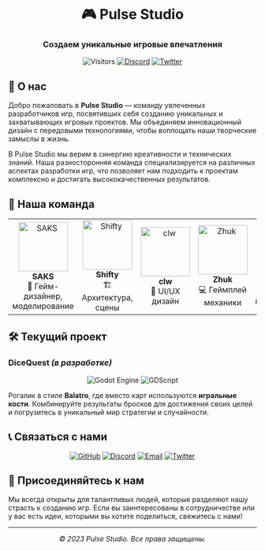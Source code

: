 <div align="center">
  
# 🎮 Pulse Studio

### Создаем уникальные игровые впечатления

![Visitors](https://visitor-badge.laobi.icu/badge?page_id=pulse-studio.pulse-studio)
[![Discord](https://img.shields.io/badge/Discord-Join%20Us-7289DA?style=flat&logo=discord&logoColor=white)](https://discord.gg/pulsestudio)
[![Twitter](https://img.shields.io/badge/Twitter-Follow-1DA1F2?style=flat&logo=twitter&logoColor=white)](https://twitter.com/PulseStudioGames)

</div>

## 🌟 О нас

Добро пожаловать в **Pulse Studio** — команду увлеченных разработчиков игр, посвятивших себя созданию уникальных и захватывающих игровых проектов. Мы объединяем инновационный дизайн с передовыми технологиями, чтобы воплощать наши творческие замыслы в жизнь.

В Pulse Studio мы верим в синергию креативности и технических знаний. Наша разносторонняя команда специализируется на различных аспектах разработки игр, что позволяет нам подходить к проектам комплексно и достигать высококачественных результатов.

## 👥 Наша команда

<table>
  <tr>
    <td align="center">
      <img src="https://github.com/SAKS.png" width="100px;" alt="SAKS"/><br />
      <b>SAKS</b><br />
      🎨 Гейм-дизайнер, моделирование
    </td>
    <td align="center">
      <img src="https://github.com/ShiftyX1.png" width="100px;" alt="Shifty"/><br />
      <b>Shifty</b><br />
      🏗️ Архитектура, сцены
    </td>
    <td align="center">
      <img src="https://github.com/clw.png" width="100px;" alt="clw"/><br />
      <b>clw</b><br />
      🎯 UI/UX дизайн
    </td>
    <td align="center">
      <img src="https://github.com/Zhuk.png" width="100px;" alt="Zhuk"/><br />
      <b>Zhuk</b><br />
      💻 Геймплей механики
    </td>
    <td align="center">
      <img src="https://github.com/Svinopesik.png" width="100px;" alt="Svinopesik"/><br />
      <b>Svinopesik</b><br />
      🎥 Графическое программирование
    </td>
  </tr>
</table>

## 🛠️ Текущий проект

### DiceQuest _(в разработке)_

<div align="center">
  
![Godot Engine](https://img.shields.io/badge/Godot-478CBF?style=for-the-badge&logo=godot-engine&logoColor=white)
![GDScript](https://img.shields.io/badge/GDScript-478CBF?style=for-the-badge&logo=godot-engine&logoColor=white)

</div>

Рогалик в стиле **Balatro**, где вместо карт используются **игральные кости**. Комбинируйте результаты бросков для достижения своих целей и погрузитесь в уникальный мир стратегии и случайности.

## 📞 Связаться с нами

<div align="center">
  
[![GitHub](https://img.shields.io/badge/GitHub-Follow-181717?style=for-the-badge&logo=github)](https://github.com/pulse-studio)
[![Discord](https://img.shields.io/badge/Discord-Join-7289DA?style=for-the-badge&logo=discord)](https://discord.gg/pulsestudio)
[![Email](https://img.shields.io/badge/Email-Contact-D14836?style=for-the-badge&logo=gmail)](mailto:pulseteam@example.com)
[![Twitter](https://img.shields.io/badge/Twitter-Follow-1DA1F2?style=for-the-badge&logo=twitter)](https://twitter.com/PulseStudioGames)

</div>

## 📄 Присоединяйтесь к нам

Мы всегда открыты для талантливых людей, которые разделяют нашу страсть к созданию игр. Если вы заинтересованы в сотрудничестве или у вас есть идеи, которыми вы хотите поделиться, свяжитесь с нами!

<div align="center">

---

*© 2023 Pulse Studio. Все права защищены.*

</div>

